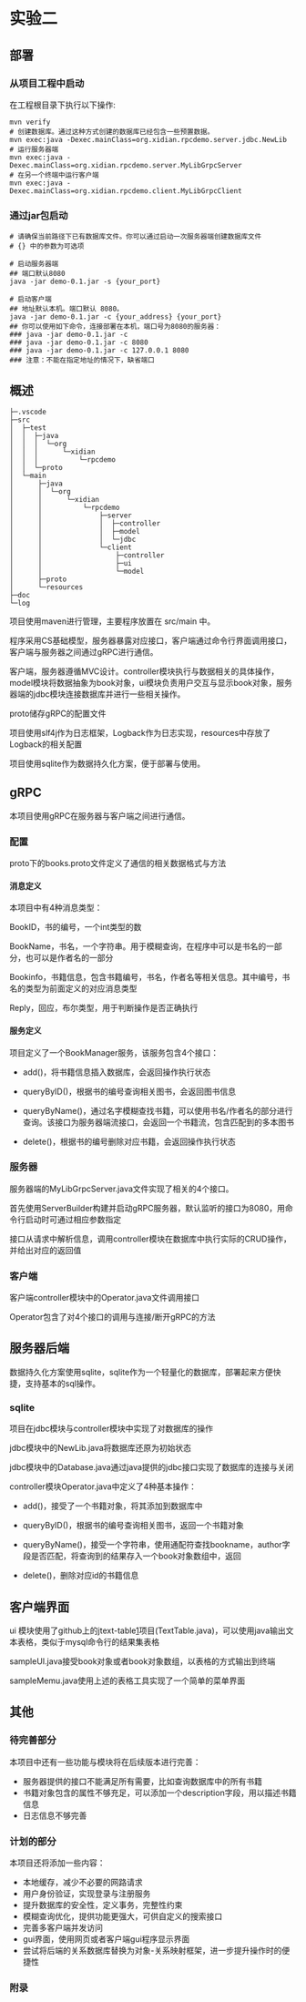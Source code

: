 # 实验二
## 部署
### 从项目工程中启动

在工程根目录下执行以下操作:

```
mvn verify
# 创建数据库。通过这种方式创建的数据库已经包含一些预置数据。
mvn exec:java -Dexec.mainClass=org.xidian.rpcdemo.server.jdbc.NewLib
# 运行服务器端
mvn exec:java -Dexec.mainClass=org.xidian.rpcdemo.server.MyLibGrpcServer
# 在另一个终端中运行客户端
mvn exec:java -Dexec.mainClass=org.xidian.rpcdemo.client.MyLibGrpcClient
```
### 通过jar包启动

```
# 请确保当前路径下已有数据库文件。你可以通过启动一次服务器端创建数据库文件
# {} 中的参数为可选项

# 启动服务器端
## 端口默认8080
java -jar demo-0.1.jar -s {your_port}

# 启动客户端
## 地址默认本机。端口默认 8080。
java -jar demo-0.1.jar -c {your_address} {your_port}
## 你可以使用如下命令，连接部署在本机，端口号为8080的服务器：
### java -jar demo-0.1.jar -c
### java -jar demo-0.1.jar -c 8080
### java -jar demo-0.1.jar -c 127.0.0.1 8080
### 注意：不能在指定地址的情况下，缺省端口
```
## 概述

```
├─.vscode
├─src
│  ├─test
│  │  ├─java
│  │  │  └─org
│  │  │      └─xidian
│  │  │          └─rpcdemo
│  │  └─proto
│  └─main
│      ├─java
│      │  └─org
│      │      └─xidian
│      │          └─rpcdemo
│      │              ├─server
│      │              │  ├─controller
│      │              │  ├─model
│      │              │  └─jdbc
│      │              └─client
│      │                  ├─controller
│      │                  ├─ui
│      │                  └─model
│      ├─proto
│      └─resources
├─doc
└─log
```

项目使用maven进行管理，主要程序放置在 src/main 中。

程序采用CS基础模型，服务器暴露对应接口，客户端通过命令行界面调用接口，客户端与服务器之间通过gRPC进行通信。

客户端，服务器遵循MVC设计。controller模块执行与数据相关的具体操作，model模块将数据抽象为book对象，ui模块负责用户交互与显示book对象，服务器端的jdbc模块连接数据库并进行一些相关操作。

proto储存gRPC的配置文件

项目使用slf4j作为日志框架，Logback作为日志实现，resources中存放了Logback的相关配置

项目使用sqlite作为数据持久化方案，便于部署与使用。

## gRPC

本项目使用gRPC在服务器与客户端之间进行通信。
### 配置
proto下的books.proto文件定义了通信的相关数据格式与方法

#### 消息定义

本项目中有4种消息类型：

BookID，书的编号，一个int类型的数

BookName，书名，一个字符串。用于模糊查询，在程序中可以是书名的一部分，也可以是作者名的一部分

Bookinfo，书籍信息，包含书籍编号，书名，作者名等相关信息。其中编号，书名的类型为前面定义的对应消息类型

Reply，回应，布尔类型，用于判断操作是否正确执行

#### 服务定义

项目定义了一个BookManager服务，该服务包含4个接口：

- add()，将书籍信息插入数据库，会返回操作执行状态

- queryByID()，根据书的编号查询相关图书，会返回图书信息

- queryByName()，通过名字模糊查找书籍，可以使用书名/作者名的部分进行查询。该接口为服务器端流接口，会返回一个书籍流，包含匹配到的多本图书

- delete()，根据书的编号删除对应书籍，会返回操作执行状态

### 服务器

服务器端的MyLibGrpcServer.java文件实现了相关的4个接口。

首先使用ServerBuilder构建并启动gRPC服务器，默认监听的接口为8080，用命令行启动时可通过相应参数指定

接口从请求中解析信息，调用controller模块在数据库中执行实际的CRUD操作，并给出对应的返回值
### 客户端

客户端controller模块中的Operator.java文件调用接口

Operator包含了对4个接口的调用与连接/断开gRPC的方法

## 服务器后端

数据持久化方案使用sqlite，sqlite作为一个轻量化的数据库，部署起来方便快捷，支持基本的sql操作。

### sqlite

项目在jdbc模块与controller模块中实现了对数据库的操作

jdbc模块中的NewLib.java将数据库还原为初始状态

jdbc模块中的Database.java通过java提供的jdbc接口实现了数据库的连接与关闭

controller模块Operator.java中定义了4种基本操作：

- add()，接受了一个书籍对象，将其添加到数据库中

- queryByID()，根据书的编号查询相关图书，返回一个书籍对象

- queryByName()，接受一个字符串，使用通配符查找bookname，author字段是否匹配，将查询到的结果存入一个book对象数组中，返回

- delete()，删除对应id的书籍信息

## 客户端界面

ui 模块使用了github上的jtext-table[1]项目(TextTable.java)，可以使用java输出文本表格，类似于mysql命令行的结果集表格

sampleUI.java接受book对象或者book对象数组，以表格的方式输出到终端

sampleMemu.java使用上述的表格工具实现了一个简单的菜单界面

## 其他

### 待完善部分

本项目中还有一些功能与模块将在后续版本进行完善：

- 服务器提供的接口不能满足所有需要，比如查询数据库中的所有书籍
- 书籍对象包含的属性不够充足，可以添加一个description字段，用以描述书籍信息
- 日志信息不够完善

### 计划的部分

本项目还将添加一些内容：

- 本地缓存，减少不必要的网路请求
- 用户身份验证，实现登录与注册服务
- 提升数据库的安全性，定义事务，完整性约束
- 模糊查询优化，提供功能更强大，可供自定义的搜索接口
- 完善多客户端并发访问
- gui界面，使用网页或者客户端gui程序显示界面
- 尝试将后端的关系数据库替换为对象-关系映射框架，进一步提升操作时的便捷性

### 附录

[1]:https://github.com/51gordon/jtext-table